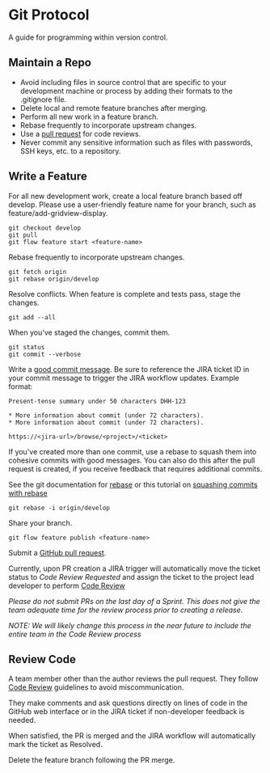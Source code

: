 Git Protocol
============

A guide for programming within version control.

Maintain a Repo
---------------

* Avoid including files in source control that are specific to your
  development machine or process by adding their formats to the .gitignore file.
* Delete local and remote feature branches after merging.
* Perform all new work in a feature branch.
* Rebase frequently to incorporate upstream changes.
* Use a [pull request] for code reviews.
* Never commit any sensitive information such as files with passwords, SSH keys,
  etc. to a repository.

[pull request]: https://help.github.com/articles/using-pull-requests/

Write a Feature
---------------

For all new development work, create a local feature branch based off develop.
Please use a user-friendly feature name for your branch, such as
feature/add-gridview-display.

    git checkout develop
    git pull
    git flow feature start <feature-name>

Rebase frequently to incorporate upstream changes.

    git fetch origin
    git rebase origin/develop

Resolve conflicts. When feature is complete and tests pass, stage the changes.

    git add --all

When you've staged the changes, commit them.

    git status
    git commit --verbose

Write a [good commit message]. Be sure to reference the JIRA ticket ID in your
commit message to trigger the JIRA workflow updates. Example format:

    Present-tense summary under 50 characters DHH-123

    * More information about commit (under 72 characters).
    * More information about commit (under 72 characters).

    https://<jira-url>/browse/<project>/<ticket>

If you've created more than one commit, use a rebase to squash them into
cohesive commits with good messages. You can also do this after the pull request
is created, if you receive feedback that requires additional commits.

See the git documentation for [rebase] or this tutorial on [squashing commits
with rebase]

    git rebase -i origin/develop

Share your branch.

    git flow feature publish <feature-name>

Submit a [GitHub pull request].

Currently, upon PR creation a JIRA trigger will automatically move the ticket
status to *Code Review Requested* and assign the ticket
to the project lead developer to perform [Code Review](code_review.md)

*Please do not submit PRs on the last day of a Sprint. This does not give the
  team adequate time for the review process prior to creating a release.*

*NOTE: We will likely change this process in the near future to include the
entire team in the Code Review process*

[good commit message]: http://tbaggery.com/2008/04/19/a-note-about-git-commit-messages.html
[GitHub pull request]: https://help.github.com/articles/using-pull-requests/
[rebase]: http://git-scm.com/docs/git-rebase
[squashing commits with rebase]:
http://gitready.com/advanced/2009/02/10/squashing-commits-with-rebase.html

Review Code
-----------

A team member other than the author reviews the pull request. They follow
[Code Review](code_review.md) guidelines to avoid
miscommunication.

They make comments and ask questions directly on lines of code in the GitHub
web interface or in the JIRA ticket if non-developer feedback is needed.

When satisfied, the PR is merged and the JIRA workflow will automatically mark
the ticket as Resolved.

Delete the feature branch following the PR merge.
